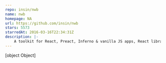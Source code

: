 ```yaml
---
repo: insin/nwb
name: nwb
homepage: NA
url: https://github.com/insin/nwb
stars: 5573
starredAt: 2016-03-16T22:34:31Z
description: |-
    A toolkit for React, Preact, Inferno & vanilla JS apps, React libraries and other npm modules for the web, with no configuration (until you need it)
---
```


[object Object]
